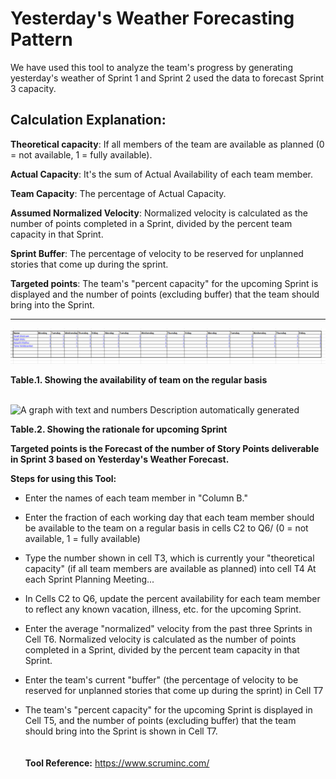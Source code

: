 # Yesterday's Weather Forecasting Pattern

We have used this tool to analyze the team's progress by generating
yesterday\'s weather of Sprint 1 and Sprint 2 used the data to forecast
Sprint 3 capacity.

Calculation Explanation:
-----------------------------------------------------------------------
  **Theoretical capacity**: If all members of the team are available as planned (0 = not available, 1 = fully available).
  
  **Actual Capacity**: It's the sum of Actual Availability of each team member.
  
  **Team Capacity**: The percentage of Actual Capacity.
  
  **Assumed Normalized Velocity**: Normalized velocity is calculated as the number of points completed in a Sprint, divided by the percent team capacity in that Sprint.
  
  **Sprint Buffer**: The percentage of velocity to be reserved for unplanned stories that come up during the sprint.

  **Targeted points**: The team\'s \"percent capacity\" for the upcoming Sprint is displayed and the number of points (excluding buffer) that the team should bring into the Sprint.

  -----------------------------------------------------------------------

![](./image1.png)

**Table.1. Showing the availability of team on the regular basis**


\
![A graph with text and numbers Description automatically
generated](./image2.png)

**Table.2. Showing the rationale for upcoming Sprint**


**Targeted points is the Forecast of the number of Story Points
deliverable in Sprint 3 based on Yesterday's Weather Forecast.**


**Steps for using this Tool:**

-   Enter the names of each team member in \"Column B."

-   Enter the fraction of each working day that each team member should
    be available to the team on a regular basis in cells C2 to Q6/ (0 =
    not available, 1 = fully available)

-   Type the number shown in cell T3, which is currently your
    \"theoretical capacity\" (if all team members are available as
    planned) into cell T4 At each Sprint Planning Meeting...

-   In Cells C2 to Q6, update the percent availability for each team
    member to reflect any known vacation, illness, etc. for the upcoming
    Sprint.

-   Enter the average \"normalized\" velocity from the past three
    Sprints in Cell T6. Normalized velocity is calculated as the number
    of points completed in a Sprint, divided by the percent team
    capacity in that Sprint.

-   Enter the team\'s current \"buffer\" (the percentage of velocity to
    be reserved for unplanned stories that come up during the sprint) in
    Cell T7

-   The team\'s \"percent capacity\" for the upcoming Sprint is
    displayed in Cell T5, and the number of points (excluding buffer)
    that the team should bring into the Sprint is shown in Cell T7. **\
    \
    \
    Tool Reference:** https://www.scruminc.com/
